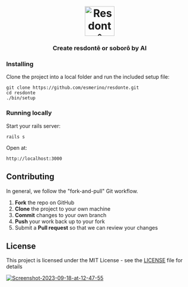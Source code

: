 <h1 align="center" style="border-bottom: none">
  <div>
    <img  alt="Resdontê" src="https://github.com/docusealco/docuseal/assets/5418788/c12cd051-81cd-4402-bc3a-92f2cfdc1b06" width="80" />
    <br>
  </div>
</h1>
<h3 align="center">
  Create resdontê or soborô by AI
</h3>

### Installing

Clone the project into a local folder and run the included setup file:

```
git clone https://github.com/esmerino/resdonte.git
cd resdonte
./bin/setup
```

### Running locally

Start your rails server:

```rails s```

Open at:

```http://localhost:3000```

## Contributing

In general, we follow the "fork-and-pull" Git workflow.

 1. **Fork** the repo on GitHub
 2. **Clone** the project to your own machine
 3. **Commit** changes to your own branch
 4. **Push** your work back up to your fork
 5. Submit a **Pull request** so that we can review your changes

## License

This project is licensed under the MIT License - see the [LICENSE](LICENSE) file for details


<a href="https://ibb.co/QJBhd98"><img src="https://i.ibb.co/mRsd8Jv/Screenshot-2023-09-18-at-12-47-55.png" alt="Screenshot-2023-09-18-at-12-47-55" border="0"></a>